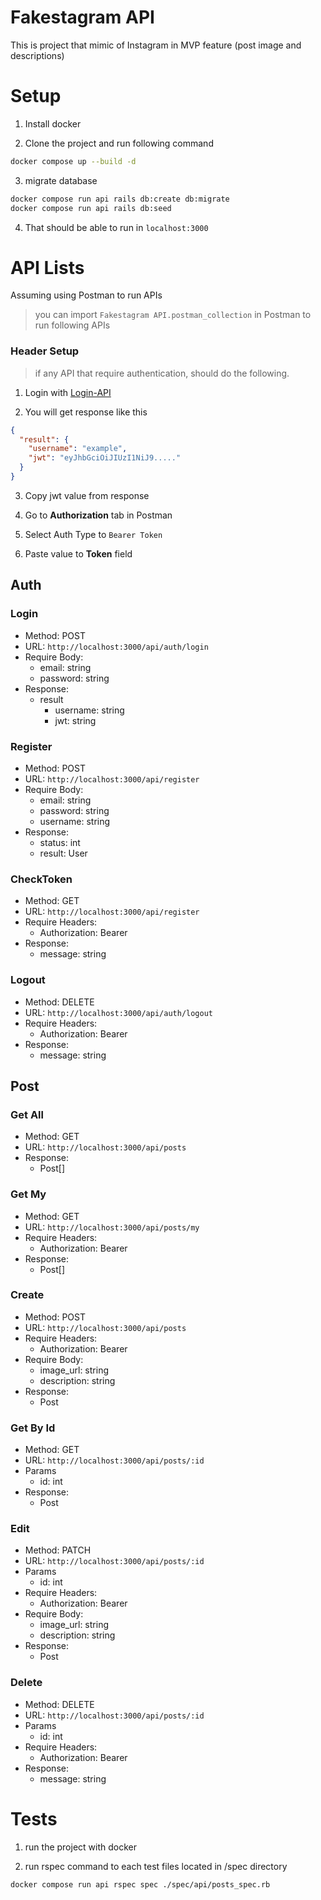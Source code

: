 # Fakestagram API

This is project that mimic of Instagram in MVP feature (post image and descriptions)

# Setup

1. Install docker

2. Clone the project and run following command

```sh
docker compose up --build -d
```

3. migrate database

```sh
docker compose run api rails db:create db:migrate
docker compose run api rails db:seed
```

4. That should be able to run in `localhost:3000`

# API Lists

Assuming using Postman to run APIs

> you can import `Fakestagram API.postman_collection` in Postman to run following APIs

### Header Setup

> if any API that require authentication, should do the following.

1. Login with [Login-API](#Setup)

2. You will get response like this

```json
{
  "result": {
    "username": "example",
    "jwt": "eyJhbGciOiJIUzI1NiJ9....."
  }
}
```

3. Copy jwt value from response

4. Go to **Authorization** tab in Postman

5. Select Auth Type to `Bearer Token`

6. Paste value to **Token** field

## Auth

### Login

- Method: POST
- URL: `http://localhost:3000/api/auth/login`
- Require Body:
  - email: string
  - password: string
- Response:
  - result
    - username: string
    - jwt: string

### Register

- Method: POST
- URL: `http://localhost:3000/api/register`
- Require Body:
  - email: string
  - password: string
  - username: string
- Response:
  - status: int
  - result: User

### CheckToken

- Method: GET
- URL: `http://localhost:3000/api/register`
- Require Headers:
  - Authorization: Bearer <jwt>
- Response:
  - message: string

### Logout

- Method: DELETE
- URL: `http://localhost:3000/api/auth/logout`
- Require Headers:
  - Authorization: Bearer <jwt>
- Response:
  - message: string

## Post

### Get All

- Method: GET
- URL: `http://localhost:3000/api/posts`
- Response:
  - Post[]

### Get My

- Method: GET
- URL: `http://localhost:3000/api/posts/my`
- Require Headers:
  - Authorization: Bearer <jwt>
- Response:
  - Post[]

### Create

- Method: POST
- URL: `http://localhost:3000/api/posts`
- Require Headers:
  - Authorization: Bearer <jwt>
- Require Body:
  - image_url: string
  - description: string
- Response:
  - Post

### Get By Id

- Method: GET
- URL: `http://localhost:3000/api/posts/:id`
- Params
  - id: int
- Response:
  - Post

### Edit

- Method: PATCH
- URL: `http://localhost:3000/api/posts/:id`
- Params
  - id: int
- Require Headers:
  - Authorization: Bearer <jwt>
- Require Body:
  - image_url: string
  - description: string
- Response:
  - Post

### Delete

- Method: DELETE
- URL: `http://localhost:3000/api/posts/:id`
- Params
  - id: int
- Require Headers:
  - Authorization: Bearer <jwt>
- Response:
  - message: string

# Tests

1. run the project with docker

2. run rspec command to each test files located in /spec directory

```sh
docker compose run api rspec spec ./spec/api/posts_spec.rb
```
